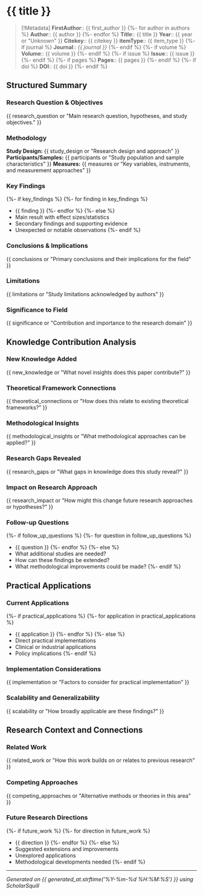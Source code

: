 # {{ title }}

> [!Metadata]
> **FirstAuthor**:: {{ first_author }}
{%- for author in authors %}
> **Author**:: {{ author }}
{%- endfor %}
> **Title**:: {{ title }}
> **Year**:: {{ year or "Unknown" }}
> **Citekey**:: {{ citekey }}
> **itemType**:: {{ item_type }}
{%- if journal %}
> **Journal**:: *{{ journal }}*
{%- endif %}
{%- if volume %}
> **Volume**:: {{ volume }}
{%- endif %}
{%- if issue %}
> **Issue**:: {{ issue }}
{%- endif %}
{%- if pages %}
> **Pages**:: {{ pages }}
{%- endif %}
{%- if doi %}
> **DOI**:: {{ doi }}
{%- endif %}

## Structured Summary

### Research Question & Objectives
{{ research_question or "Main research question, hypotheses, and study objectives." }}

### Methodology
**Study Design:** {{ study_design or "Research design and approach" }}
**Participants/Samples:** {{ participants or "Study population and sample characteristics" }}
**Measures:** {{ measures or "Key variables, instruments, and measurement approaches" }}

### Key Findings
{%- if key_findings %}
{%- for finding in key_findings %}
- {{ finding }}
{%- endfor %}
{%- else %}
- Main result with effect sizes/statistics
- Secondary findings and supporting evidence
- Unexpected or notable observations
{%- endif %}

### Conclusions & Implications
{{ conclusions or "Primary conclusions and their implications for the field" }}

### Limitations
{{ limitations or "Study limitations acknowledged by authors" }}

### Significance to Field
{{ significance or "Contribution and importance to the research domain" }}

## Knowledge Contribution Analysis

### New Knowledge Added
{{ new_knowledge or "What novel insights does this paper contribute?" }}

### Theoretical Framework Connections
{{ theoretical_connections or "How does this relate to existing theoretical frameworks?" }}

### Methodological Insights
{{ methodological_insights or "What methodological approaches can be applied?" }}

### Research Gaps Revealed
{{ research_gaps or "What gaps in knowledge does this study reveal?" }}

### Impact on Research Approach
{{ research_impact or "How might this change future research approaches or hypotheses?" }}

### Follow-up Questions
{%- if follow_up_questions %}
{%- for question in follow_up_questions %}
- {{ question }}
{%- endfor %}
{%- else %}
- What additional studies are needed?
- How can these findings be extended?
- What methodological improvements could be made?
{%- endif %}

## Practical Applications

### Current Applications
{%- if practical_applications %}
{%- for application in practical_applications %}
- {{ application }}
{%- endfor %}
{%- else %}
- Direct practical implementations
- Clinical or industrial applications
- Policy implications
{%- endif %}

### Implementation Considerations
{{ implementation or "Factors to consider for practical implementation" }}

### Scalability and Generalizability
{{ scalability or "How broadly applicable are these findings?" }}

## Research Context and Connections

### Related Work
{{ related_work or "How this work builds on or relates to previous research" }}

### Competing Approaches
{{ competing_approaches or "Alternative methods or theories in this area" }}

### Future Research Directions
{%- if future_work %}
{%- for direction in future_work %}
- {{ direction }}
{%- endfor %}
{%- else %}
- Suggested extensions and improvements
- Unexplored applications
- Methodological developments needed
{%- endif %}

---
*Generated on {{ generated_at.strftime('%Y-%m-%d %H:%M:%S') }} using ScholarSquill*